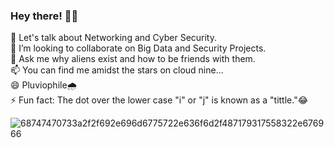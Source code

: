 ### Hey there!  👋😃
 
<!--  
**Poshini/Poshini** is a ✨ _special_ ✨ repository because its `README.md` (this file) appears on your GitHub profile.-->
    
  🌱 Let's talk about Networking and Cyber Security.                     
  👯 I’m looking to collaborate on Big Data and Security Projects.                             
  💬 Ask me why aliens exist and how to be friends with them.                 
  📫 You can find me amidst the stars on cloud nine...                         
  😄 Pluviophile🌧️                                                                            
  ⚡ Fun fact: The dot over the lower case "i" or "j" is known as a "tittle."😂 
   
   ![68747470733a2f2f692e696d6775722e636f6d2f487179317558322e676966](https://user-images.githubusercontent.com/49205289/114912288-7222a980-9e3d-11eb-9fa6-7d93371a0606.gif)

       
    
  
     
